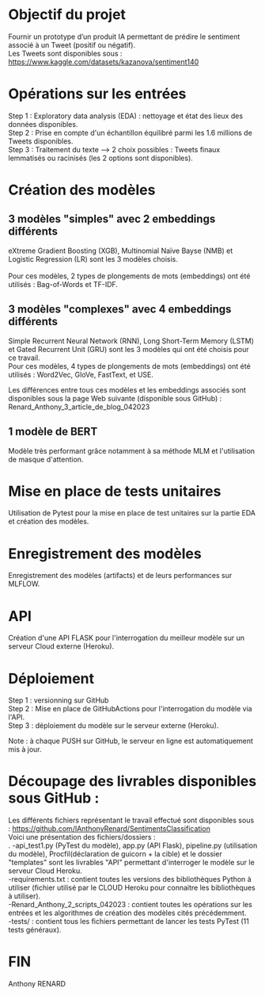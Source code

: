 # Objectif du projet

Fournir un prototype d’un produit IA permettant de prédire le sentiment associé à un Tweet (positif ou négatif).<br/> 
Les Tweets sont disponibles sous : https://www.kaggle.com/datasets/kazanova/sentiment140

# Opérations sur les entrées

Step 1 : Exploratory data analysis (EDA) : nettoyage et état des lieux des données disponibles.<br/> 
Step 2 : Prise en compte d'un échantillon équilibré parmi les 1.6 millions de Tweets disponibles.<br/> 
Step 3 : Traitement du texte --> 2 choix possibles : Tweets finaux lemmatisés ou racinisés (les 2 options sont disponibles).<br/> 

# Création des modèles
 
## 3 modèles "simples" avec 2 embeddings différents 

eXtreme Gradient Boosting (XGB), Multinomial Naïve Bayse (NMB) et Logistic Regression (LR) sont les 3 modèles choisis.<br/>  
Pour ces modèles, 2 types de plongements de mots (embeddings) ont été utilisés : Bag-of-Words et TF-IDF.<br/> 

## 3 modèles "complexes" avec 4 embeddings différents 
Simple Recurrent Neural Network (RNN), Long Short-Term Memory (LSTM) et Gated Recurrent Unit (GRU) sont les 3 modèles qui ont été choisis pour ce travail.<br/> 
Pour ces modèles, 4 types de plongements de mots (embeddings) ont été utilisés : Word2Vec, GloVe, FastText, et USE.<br/> 

Les différences entre tous ces modèles et les embeddings associés sont disponibles sous la page Web suivante (disponible sous GitHub) : 
Renard_Anthony_3_article_de_blog_042023

## 1 modèle de BERT
Modèle très performant grâce notamment à sa méthode MLM et l'utilisation de masque d'attention.<br/> 


# Mise en place de tests unitaires
Utilisation de Pytest pour la mise en place de test unitaires sur la partie EDA et création des modèles.<br/>  

# Enregistrement des modèles
Enregistrement des modèles (artifacts) et de leurs performances sur MLFLOW.<br/> 

# API
Création d'une API FLASK pour l'interrogation du meilleur modèle sur un serveur Cloud externe (Heroku).<br/> 

# Déploiement 

Step 1 : versionning sur GitHub<br/> 
Step 2 : Mise en place de GitHubActions pour l'interrogation du modèle via l'API.<br/> 
Step 3 : déploiement du modèle sur le serveur externe (Heroku).<br/> 


Note : à chaque PUSH sur GitHub, le serveur en ligne est automatiquement mis à jour.<br/> 

# Découpage des livrables disponibles sous GitHub :

Les différents fichiers représentant le travail effectué sont disponibles sous :  https://github.com/IAnthonyRenard/SentimentsClassification<br/> 
Voici une présentation des fichiers/dossiers :<br/> .
-api_test1.py (PyTest du modèle), app.py (API Flask), pipeline.py (utilisation du modèle), Procfil(déclaration de guicorn + la cible) et le dossier "templates" sont les livrables "API" permettant d'interroger le modèle sur le serveur Cloud Heroku.<br/> 
-requirements.txt : contient toutes les versions des bibliothèques Python à utiliser (fichier utilisé par le CLOUD Heroku pour connaitre les bibliothèques à utiliser).<br/>
-Renard_Anthony_2_scripts_042023 : contient toutes les opérations sur les entrées et les algorithmes de création des modèles cités précédemment.<br/> 
-tests/ : contient tous les fichiers permettant de lancer les tests PyTest (11 tests généraux). <br> 


# FIN

Anthony RENARD